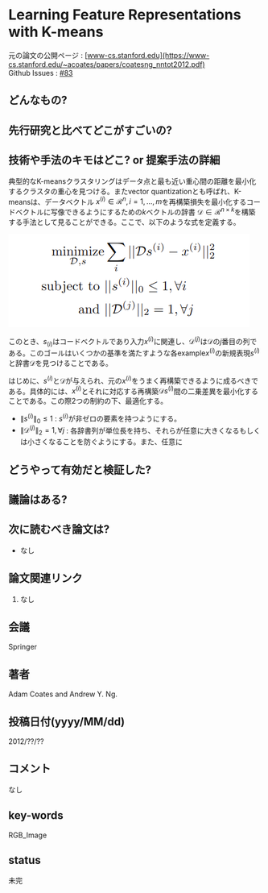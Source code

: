 # Learning Feature Representations with K-means

元の論文の公開ページ : [www-cs.stanford.edu](https://www-cs.stanford.edu/~acoates/papers/coatesng_nntot2012.pdf)  
Github Issues : [#83](https://github.com/Obarads/obarads.github.io/issues/83)

## どんなもの?

## 先行研究と比べてどこがすごいの?

## 技術や手法のキモはどこ? or 提案手法の詳細
典型的なK-meansクラスタリングはデータ点と最も近い重心間の距離を最小化するクラスタの重心を見つける。またvector quantizationとも呼ばれ、K-meansは、データベクトル $x^{(i)} \in \mathcal{R}^{n}, i=1, \ldots, m$を再構築損失を最小化するコードベクトルに写像できるようにするための$k$ベクトルの辞書 $\mathcal{D} \in \mathcal{R}^{n \times k}$を構築する手法として見ることができる。ここで、以下のような式を定義する。

![eq_k1](img/LFRwK/eq_k1.png)

このとき、$s_ (i)$はコードベクトルであり入力$x^{(i)}$に関連し、$\mathcal{D}^{(j)}$は$\mathcal{D}$の$j$番目の列である。このゴールはいくつかの基準を満たすような各example$x^{(i)}$の新規表現$s^{(i)}$と辞書$\mathcal{D}$を見つけることである。

はじめに、$s^{(i)}$と$\mathcal{D}$が与えられ、元の$x^{(i)}$をうまく再構築できるように成るべきである。具体的には、$x^{(i)}$とそれに対応する再構築$\mathcal{D}s^{(i)}$間の二乗差異を最小化することである。この際2つの制約の下、最適化する。

- $\|s^{(i)}\|_{0} \leq 1$ : $s^{(i)}$が非ゼロの要素を持つようにする。
- $\|\mathcal{D}^{(j)}\|_{2}=1, \forall j$ : 各辞書列が単位長を持ち、それらが任意に大きくなるもしくは小さくなることを防ぐようにする。また、任意に

## どうやって有効だと検証した?

## 議論はある?

## 次に読むべき論文は?
- なし

## 論文関連リンク
1. なし

## 会議
Springer

## 著者
Adam Coates and Andrew Y. Ng.

## 投稿日付(yyyy/MM/dd)
2012/??/??

## コメント
なし

## key-words
RGB_Image

## status
未完